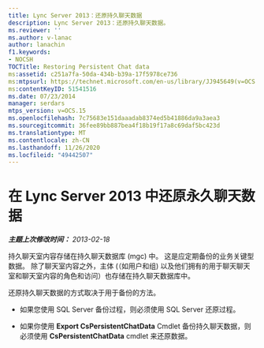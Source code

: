 ```yaml
---
title: Lync Server 2013：还原持久聊天数据
description: Lync Server 2013：还原持久聊天数据。
ms.reviewer: ''
ms.author: v-lanac
author: lanachin
f1.keywords:
- NOCSH
TOCTitle: Restoring Persistent Chat data
ms:assetid: c251a7fa-50da-434b-b39a-17f5978ce736
ms:mtpsurl: https://technet.microsoft.com/en-us/library/JJ945649(v=OCS.15)
ms:contentKeyID: 51541516
ms.date: 07/23/2014
manager: serdars
mtps_version: v=OCS.15
ms.openlocfilehash: 7c75683e151daaadab8374ed5b41886da9a3aea3
ms.sourcegitcommit: 36fee89bb887bea4f18b19f17a8c69daf5bc423d
ms.translationtype: MT
ms.contentlocale: zh-CN
ms.lasthandoff: 11/26/2020
ms.locfileid: "49442507"
---
```

# <a name="restoring-persistent-chat-data-in-lync-server-2013"></a>在 Lync Server 2013 中还原永久聊天数据

<div data-xmlns="http://www.w3.org/1999/xhtml">

<div class="topic" data-xmlns="http://www.w3.org/1999/xhtml" data-msxsl="urn:schemas-microsoft-com:xslt" data-cs="https://msdn.microsoft.com/">

<div data-asp="https://msdn2.microsoft.com/asp">



</div>

<div id="mainSection">

<div id="mainBody">

<span> </span>

_**主题上次修改时间：** 2013-02-18_

持久聊天室内容存储在持久聊天数据库 (mgc) 中。 这是应定期备份的业务关键型数据。 除了聊天室内容之外，主体 (（如用户和组) 以及他们拥有的用于聊天聊天室和聊天室内容的角色和访问）也存储在持久聊天数据库中。

还原持久聊天数据的方式取决于用于备份的方法。

  - 如果您使用 SQL Server 备份过程，则必须使用 SQL Server 还原过程。

  - 如果你使用 **Export CsPersistentChatData** Cmdlet 备份持久聊天数据，则必须使用 **CsPersistentChatData** cmdlet 来还原数据。

</div>

<span> </span>

</div>

</div>

</div>

